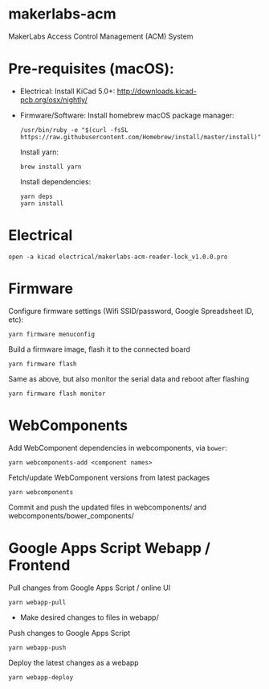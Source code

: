 # makerlabs-acm
MakerLabs Access Control Management (ACM) System

# Pre-requisites (macOS):

- Electrical:
  Install KiCad 5.0+:
  http://downloads.kicad-pcb.org/osx/nightly/

- Firmware/Software:
  Install homebrew macOS package manager:
  ```
  /usr/bin/ruby -e "$(curl -fsSL https://raw.githubusercontent.com/Homebrew/install/master/install)"
  ```

  Install yarn:
  ```
  brew install yarn
  ```

  Install dependencies:
  ```
  yarn deps
  yarn install
  ```

# Electrical

```
open -a kicad electrical/makerlabs-acm-reader-lock_v1.0.0.pro
```

# Firmware

Configure firmware settings (Wifi SSID/password, Google Spreadsheet ID, etc):
```
yarn firmware menuconfig
```

Build a firmware image, flash it to the connected board
```
yarn firmware flash
```

Same as above, but also monitor the serial data and reboot after flashing
```
yarn firmware flash monitor
```

# WebComponents

Add WebComponent dependencies in webcomponents, via `bower`:
```
yarn webcomponents-add <component names>
```

Fetch/update WebComponent versions from latest packages
```
yarn webcomponents
```

Commit and push the updated files in webcomponents/ and webcomponents/bower_components/

# Google Apps Script Webapp / Frontend

Pull changes from Google Apps Script / online UI
```
yarn webapp-pull
```

- Make desired changes to files in webapp/

Push changes to Google Apps Script
```
yarn webapp-push
```

Deploy the latest changes as a webapp
```
yarn webapp-deploy
```
